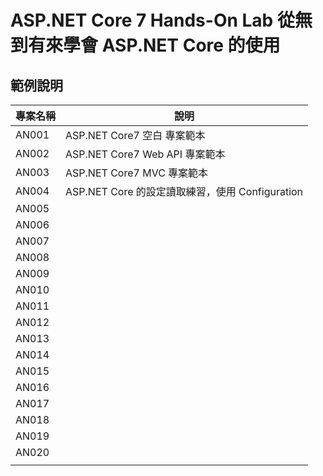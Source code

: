 # ASP.NET Core 7 Hands-On Lab 從無到有來學會 ASP.NET Core 的使用

## 範例說明
|專案名稱|說明|
|-|-|
|AN001|ASP.NET Core7 空白 專案範本|
|AN002|ASP.NET Core7 Web API 專案範本|
|AN003|ASP.NET Core7 MVC 專案範本|
|AN004|ASP.NET Core 的設定讀取練習，使用 Configuration|
|AN005||
|AN006||
|AN007||
|AN008||
|AN009||
|AN010||
|AN011||
|AN012||
|AN013||
|AN014||
|AN015||
|AN016||
|AN017||
|AN018||
|AN019||
|AN020||
|||